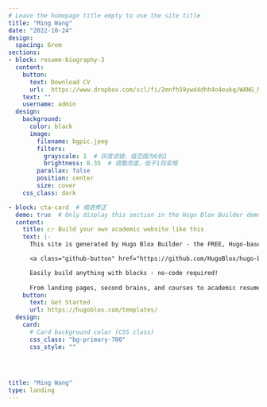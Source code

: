 ```yaml
---
# Leave the homepage title empty to use the site title
title: "Ming Wang"
date: "2022-10-24"
design:
  spacing: 6rem
sections:
- block: resume-biography-3
  content:
    button:
      text: Download CV
      url:  https://www.dropbox.com/scl/fi/2mnfh59ywd4dhh4o4eukq/WANG_Ming_CV_Nov12_24.pdf?rlkey=t44owjqyer19rui47nxs1j50n&st=xprmxmwi&dl=0
    text: ""
    username: admin
  design:
    background:
      color: black
      image:
        filename: bgpic.jpeg
        filters:
          grayscale: 1  # 灰度滤镜，值范围为0到1
          brightness: 0.35  # 调整亮度，低于1将变暗
        parallax: false
        position: center
        size: cover
    css_class: dark

- block: cta-card  # 缩进修正
  demo: true  # Only display this section in the Hugo Blox Builder demo site
  content:
    title: 👉 Build your own academic website like this
    text: |-
      This site is generated by Hugo Blox Builder - the FREE, Hugo-based open source website builder trusted by 250,000+ academics like you.

      <a class="github-button" href="https://github.com/HugoBlox/hugo-blox-builder" data-color-scheme="no-preference: light; light: light; dark: dark;" data-icon="octicon-star" data-size="large" data-show-count="true" aria-label="Star HugoBlox/hugo-blox-builder on GitHub">Star</a>

      Easily build anything with blocks - no-code required!
      
      From landing pages, second brains, and courses to academic resumés, conferences, and tech blogs.
    button:
      text: Get Started
      url: https://hugoblox.com/templates/
  design:
    card:
      # Card background color (CSS class)
      css_class: "bg-primary-700"
      css_style: ""


      
      
title: "Ming Wang"
type: landing
---
```

